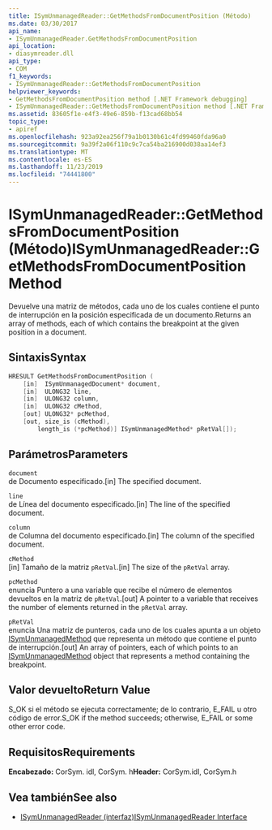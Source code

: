 ```yaml
---
title: ISymUnmanagedReader::GetMethodsFromDocumentPosition (Método)
ms.date: 03/30/2017
api_name:
- ISymUnmanagedReader.GetMethodsFromDocumentPosition
api_location:
- diasymreader.dll
api_type:
- COM
f1_keywords:
- ISymUnmanagedReader::GetMethodsFromDocumentPosition
helpviewer_keywords:
- GetMethodsFromDocumentPosition method [.NET Framework debugging]
- ISymUnmanagedReader::GetMethodsFromDocumentPosition method [.NET Framework debugging]
ms.assetid: 83605f1e-e4f3-49e6-859b-f13cad68bb54
topic_type:
- apiref
ms.openlocfilehash: 923a92ea256f79a1b0130b61c4fd99460fda96a0
ms.sourcegitcommit: 9a39f2a06f110c9c7ca54ba216900d038aa14ef3
ms.translationtype: MT
ms.contentlocale: es-ES
ms.lasthandoff: 11/23/2019
ms.locfileid: "74441800"
---
```

# <a name="isymunmanagedreadergetmethodsfromdocumentposition-method"></a><span data-ttu-id="aecb6-102">ISymUnmanagedReader::GetMethodsFromDocumentPosition (Método)</span><span class="sxs-lookup"><span data-stu-id="aecb6-102">ISymUnmanagedReader::GetMethodsFromDocumentPosition Method</span></span>
<span data-ttu-id="aecb6-103">Devuelve una matriz de métodos, cada uno de los cuales contiene el punto de interrupción en la posición especificada de un documento.</span><span class="sxs-lookup"><span data-stu-id="aecb6-103">Returns an array of methods, each of which contains the breakpoint at the given position in a document.</span></span>  
  
## <a name="syntax"></a><span data-ttu-id="aecb6-104">Sintaxis</span><span class="sxs-lookup"><span data-stu-id="aecb6-104">Syntax</span></span>  
  
```cpp  
HRESULT GetMethodsFromDocumentPosition (  
    [in]  ISymUnmanagedDocument* document,  
    [in]  ULONG32 line,  
    [in]  ULONG32 column,  
    [in]  ULONG32 cMethod,  
    [out] ULONG32* pcMethod,  
    [out, size_is (cMethod),  
        length_is (*pcMethod)] ISymUnmanagedMethod* pRetVal[]);  
```  
  
## <a name="parameters"></a><span data-ttu-id="aecb6-105">Parámetros</span><span class="sxs-lookup"><span data-stu-id="aecb6-105">Parameters</span></span>  
 `document`  
 <span data-ttu-id="aecb6-106">de Documento especificado.</span><span class="sxs-lookup"><span data-stu-id="aecb6-106">[in] The specified document.</span></span>  
  
 `line`  
 <span data-ttu-id="aecb6-107">de Línea del documento especificado.</span><span class="sxs-lookup"><span data-stu-id="aecb6-107">[in] The line of the specified document.</span></span>  
  
 `column`  
 <span data-ttu-id="aecb6-108">de Columna del documento especificado.</span><span class="sxs-lookup"><span data-stu-id="aecb6-108">[in] The column of the specified document.</span></span>  
  
 `cMethod`  
 <span data-ttu-id="aecb6-109">[in] Tamaño de la matriz `pRetVal`.</span><span class="sxs-lookup"><span data-stu-id="aecb6-109">[in] The size of the `pRetVal` array.</span></span>  
  
 `pcMethod`  
 <span data-ttu-id="aecb6-110">enuncia Puntero a una variable que recibe el número de elementos devueltos en la matriz de `pRetVal`.</span><span class="sxs-lookup"><span data-stu-id="aecb6-110">[out] A pointer to a variable that receives the number of elements returned in the `pRetVal` array.</span></span>  
  
 `pRetVal`  
 <span data-ttu-id="aecb6-111">enuncia Una matriz de punteros, cada uno de los cuales apunta a un objeto [ISymUnmanagedMethod](../../../../docs/framework/unmanaged-api/diagnostics/isymunmanagedmethod-interface.md) que representa un método que contiene el punto de interrupción.</span><span class="sxs-lookup"><span data-stu-id="aecb6-111">[out] An array of pointers, each of which points to an [ISymUnmanagedMethod](../../../../docs/framework/unmanaged-api/diagnostics/isymunmanagedmethod-interface.md) object that represents a method containing the breakpoint.</span></span>  
  
## <a name="return-value"></a><span data-ttu-id="aecb6-112">Valor devuelto</span><span class="sxs-lookup"><span data-stu-id="aecb6-112">Return Value</span></span>  
 <span data-ttu-id="aecb6-113">S_OK si el método se ejecuta correctamente; de lo contrario, E_FAIL u otro código de error.</span><span class="sxs-lookup"><span data-stu-id="aecb6-113">S_OK if the method succeeds; otherwise, E_FAIL or some other error code.</span></span>  
  
## <a name="requirements"></a><span data-ttu-id="aecb6-114">Requisitos</span><span class="sxs-lookup"><span data-stu-id="aecb6-114">Requirements</span></span>  
 <span data-ttu-id="aecb6-115">**Encabezado:** CorSym. idl, CorSym. h</span><span class="sxs-lookup"><span data-stu-id="aecb6-115">**Header:** CorSym.idl, CorSym.h</span></span>  
  
## <a name="see-also"></a><span data-ttu-id="aecb6-116">Vea también</span><span class="sxs-lookup"><span data-stu-id="aecb6-116">See also</span></span>

- [<span data-ttu-id="aecb6-117">ISymUnmanagedReader (interfaz)</span><span class="sxs-lookup"><span data-stu-id="aecb6-117">ISymUnmanagedReader Interface</span></span>](../../../../docs/framework/unmanaged-api/diagnostics/isymunmanagedreader-interface.md)
